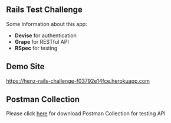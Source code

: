## Rails Test Challenge

Some Information about this app: 
- **Devise** for authentication
- **Grape** for RESTful API
- **RSpec** for testing

## Demo Site

https://henz-rails-challenge-f03792e14fce.herokuapp.com


## Postman Collection

Please click [here](https://henz-rails-challenge-f03792e14fce.herokuapp.com/api.postman_collection.json) for download Postman Collection for testing API
